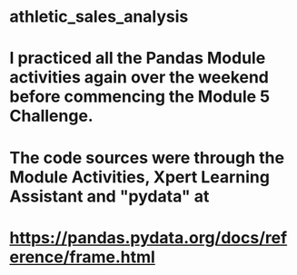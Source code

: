 # athletic_sales_analysis
# I practiced all the Pandas Module activities again over the weekend before commencing the Module 5 Challenge.
# The code sources were through the Module Activities, Xpert Learning Assistant and "pydata" at 
# https://pandas.pydata.org/docs/reference/frame.html 